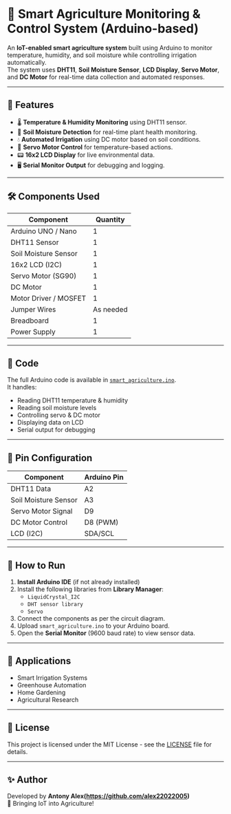 # 🌱 Smart Agriculture Monitoring & Control System (Arduino-based)

An **IoT-enabled smart agriculture system** built using Arduino to monitor temperature, humidity, and soil moisture while controlling irrigation automatically.  
The system uses **DHT11**, **Soil Moisture Sensor**, **LCD Display**, **Servo Motor**, and **DC Motor** for real-time data collection and automated responses.

---

## 📌 Features
- 🌡️ **Temperature & Humidity Monitoring** using DHT11 sensor.
- 🌱 **Soil Moisture Detection** for real-time plant health monitoring.
- 💧 **Automated Irrigation** using DC motor based on soil conditions.
- 🔄 **Servo Motor Control** for temperature-based actions.
- 📟 **16x2 LCD Display** for live environmental data.
- 🖥 **Serial Monitor Output** for debugging and logging.

---

## 🛠 Components Used
| Component               | Quantity |
|------------------------|----------|
| Arduino UNO / Nano     | 1        |
| DHT11 Sensor           | 1        |
| Soil Moisture Sensor   | 1        |
| 16x2 LCD (I2C)         | 1        |
| Servo Motor (SG90)     | 1        |
| DC Motor               | 1        |
| Motor Driver / MOSFET  | 1        |
| Jumper Wires           | As needed |
| Breadboard             | 1        |
| Power Supply           | 1        |

---

## 📜 Code
The full Arduino code is available in [`smart_agriculture.ino`](https://github.com/alex22022005/-Smart-Agriculture-Monitoring-Control-System-Arduino-based-/blob/main/2ndyrsproject.ino).  
It handles:
- Reading DHT11 temperature & humidity
- Reading soil moisture levels
- Controlling servo & DC motor
- Displaying data on LCD
- Serial output for debugging

---

## 🔌 Pin Configuration
| Component             | Arduino Pin |
|----------------------|-------------|
| DHT11 Data           | A2          |
| Soil Moisture Sensor | A3          |
| Servo Motor Signal   | D9          |
| DC Motor Control     | D8 (PWM)    |
| LCD (I2C)            | SDA/SCL     |

---

## 🚀 How to Run
1. **Install Arduino IDE** (if not already installed)
2. Install the following libraries from **Library Manager**:
   - `LiquidCrystal_I2C`
   - `DHT sensor library`
   - `Servo`
3. Connect the components as per the circuit diagram.
4. Upload `smart_agriculture.ino` to your Arduino board.
5. Open the **Serial Monitor** (9600 baud rate) to view sensor data.

---
## 📌 Applications
- Smart Irrigation Systems
- Greenhouse Automation
- Home Gardening
- Agricultural Research

---

## 📄 License
This project is licensed under the MIT License - see the [LICENSE](LICENSE) file for details.

---

## ✨ Author
Developed by **Antony Alex(https://github.com/alex22022005)**  
🚀 Bringing IoT into Agriculture!
